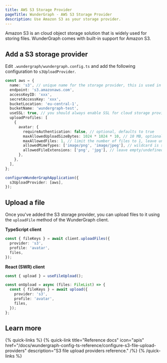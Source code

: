 ```yaml
---
title: AWS S3 Storage Provider
pageTitle: WunderGraph - AWS S3 Storage Provider
description: Use Amazon S3 as your storage provider.
---
```


Amazon S3 is an cloud object storage solution that is widely used for storing files.
WunderGraph comes with built-in support for Amazon S3.

## Add a S3 storage provider

Edit `.wundergraph/wundergraph.config.ts` and add the following configuration to `s3UploadProvider`.

```typescript
const aws = {
  name: 's3', // unique name for the storage provider, this is used in the client.
  endpoint: 's3.amazonaws.com',
  accessKeyID: 'xxx',
  secretAccessKey: 'xxx',
  bucketLocation: 'eu-central-1',
  bucketName: 'wundergraph-test',
  useSSL: true, // you should always enable SSL for cloud storage providers!
  uploadProfiles: [
    {
      avatar: {
        requireAuthentication: false, // optional, defaults to true
        maxAllowedUploadSizeBytes: 1024 * 1024 * 10, // 10 MB, optional, defaults to 25 MB
        maxAllowedFiles: 1, // limit the number of files to 1, leave undefined for unlimited files
        allowedMimeTypes: ['image/png', 'image/jpeg'], // wildcard is supported, e.g. 'image/*', leave empty/undefined to allow all
        allowedFileExtensions: ['png', 'jpg'], // leave empty/undefined to allow all
      },
    },
  ],
};

configureWunderGraphApplication({
  s3UploadProvider: [aws],
});
```

## Upload a file

Once you've added the S3 storage provider, you can upload files to it using the `uploadFile` method of the WunderGraph client.

**TypeScript client**

```typescript
const { fileKeys } = await client.uploadFiles({
  provider: 's3',
  profile: 'avatar',
  files,
});
```

**React (SWR) client**

```typescript
const { upload } = useFileUpload();

const onUpload = async (files: FileList) => {
  const { fileKeys } = await upload({
    provider: 's3',
    profile: 'avatar',
    files,
  });
};
```

## Learn more

{% quick-links %}
{% quick-link title="Reference docs" icon="apis" href="/docs/wundergraph-config-ts-reference/configure-s3-file-upload-providers" description="S3 file upload providers reference." /%}
{% /quick-links %}
